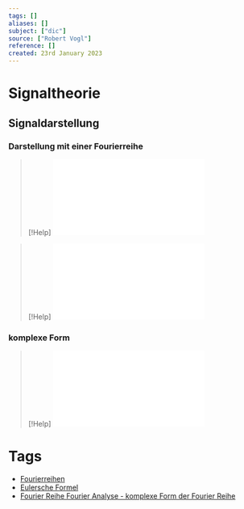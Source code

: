 ```yaml
---
tags: []
aliases: []
subject: ["dic"]
source: ["Robert Vogl"]
reference: []
created: 23rd January 2023
---
```


# Signaltheorie



## Signaldarstellung

### Darstellung mit einer Fourierreihe

>[!Help] 
![Periodische Funktion](../mathe/mathe%20(4)/Fourier%20Reihe.md#Periodische%20Funktion)

> [!Help] 
> ![Periode $T=2 pi$](../mathe/mathe%20(4)/Fourier%20Reihe.md#Periode%20$T=2%20pi$)

### komplexe Form

>[!Help] 
>![Fourier Reihe Fourier Analyse - komplexe Form der Fourier Reihe](../mathe/mathe%20(4)/Fourier%20Transformation.md#Fourier%20Reihe%20Fourier%20Analyse%20-%20komplexe%20Form%20der%20Fourier%20Reihe)

# Tags

- [Fourierreihen](../mathe/mathe%20(4)/Fourier%20Reihe.md)
- [Eulersche Formel](../mathe/mathe%20(3)/Eulersche%20Formel.md#Eulersche%20Formel)
- [Fourier Reihe Fourier Analyse - komplexe Form der Fourier Reihe](../mathe/mathe%20(4)/Fourier%20Transformation.md#Fourier%20Reihe%20Fourier%20Analyse%20-%20komplexe%20Form%20der%20Fourier%20Reihe)

